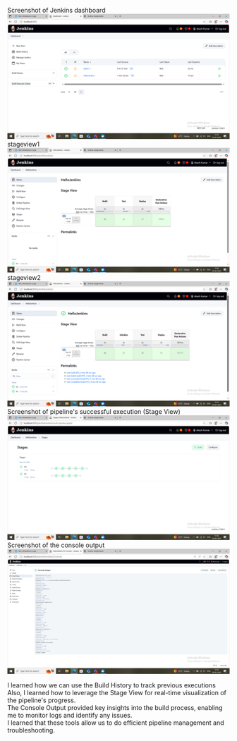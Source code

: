 Screenshot of Jenkins dashboard<br>
![screenshot](dashboard.png)
stageview1<br>
![screenshot](stageView1.png)
stageview2<br>
![screenshot](stageView2.png)
Screenshot of pipeline's successful execution (Stage View) <br>
![screenshot](stageCombined.png)
Screenshot of the console output <br>
![screenshot](consoleOutput.png)

I learned how we can use the Build History to track previous executions <br> 
Also, I learned how to leverage the Stage View for real-time visualization of the pipeline's progress.<br>
The Console Output provided key insights into the build process, enabling me to monitor logs and identify any issues.<br>
I learned that these tools allow us to do efficient pipeline management and troubleshooting.<br>
